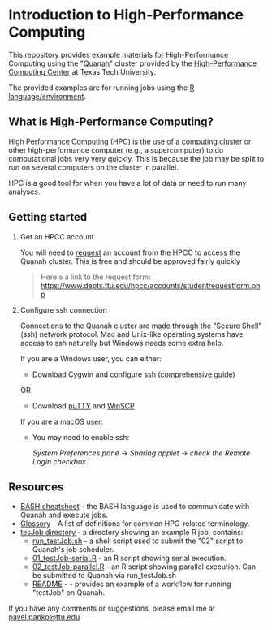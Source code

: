 # Introduction to High-Performance Computing 
This repository provides example materials for High-Performance Computing using the "[Quanah](https://www.depts.ttu.edu/hpcc/operations/equipment.php)" cluster provided by the [High-Performance Computing Center](https://www.depts.ttu.edu/hpcc/) at Texas Tech University.

The provided examples are for running jobs using the [R language/environment](https://www.r-project.org/about.html). 

## What is High-Performance Computing? 
High Performance Computing (HPC) is the use of a computing cluster or other high-performance computer (e.g., a supercomputer) to do computational jobs very very quickly. This is because the job may be split to run on several computers on the cluster in parallel.   

HPC is a good tool for when you have a lot of data or need to run many analyses. 

## Getting started 

1. Get an HPCC account

    You will need to [request](https://www.depts.ttu.edu/hpcc/accounts/facultyrequest.php) an account from the HPCC to access the Quanah cluster. This is free and should be approved fairly quickly 

   > Here's a link to the request form: 
https://www.depts.ttu.edu/hpcc/accounts/studentrequestform.php
 
2. Configure ssh connection

    Connections to the Quanah cluster are made through the "Secure Shell" (ssh) network protocol. Mac and Unix-like operating systems have access to ssh naturally but Windows needs some extra help.   
 
   If you are a Windows user, you can either:
      * Download Cygwin and configure ssh ([comprehensive guide](https://docs.oracle.com/cd/E24628_01/install.121/e22624/preinstall_req_cygwin_ssh.htm#EMBSC150)) 

      OR

      * Download [puTTY](https://www.putty.org/) and [WinSCP](https://winscp.net/eng/download.php)
 
   If you are a macOS user: 
      * You may need to enable ssh: 
      
          *System Preferences pane* → *Sharing applet* → *check the Remote Login checkbox*

## Resources 

* [BASH cheatsheet](https://github.com/ppanko/intro-to-hpc/blob/master/BASH-cheatsheet.md) - the BASH language is used to communicate with Quanah and execute jobs. 
* [Glossory]() - A list of definitions for common HPC-related terminology. 
* [tesJob directory]() - a directory showing an example R job, contains: 
    * [run_testJob.sh]() - a shell script used to submit the "02" script to Quanah's job scheduler. 
    * [01_testJob-serial.R]() - an R script showing serial execution. 
    * [02_testJob-parallel.R]() - an R script showing parallel execution. Can be submitted to Quanah via run_testJob.sh
    * [README]() - - provides an example of a workflow for running "testJob" on Quanah. 
    
If you have any comments or suggestions, please email me at pavel.panko@ttu.edu
